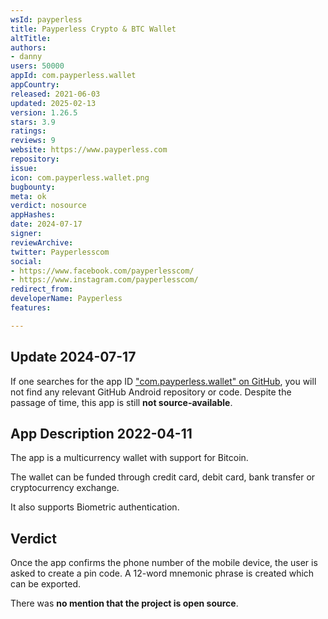 ```yaml
---
wsId: payperless
title: Payperless Crypto & BTC Wallet
altTitle: 
authors:
- danny
users: 50000
appId: com.payperless.wallet
appCountry: 
released: 2021-06-03
updated: 2025-02-13
version: 1.26.5
stars: 3.9
ratings: 
reviews: 9
website: https://www.payperless.com
repository: 
issue: 
icon: com.payperless.wallet.png
bugbounty: 
meta: ok
verdict: nosource
appHashes: 
date: 2024-07-17
signer: 
reviewArchive: 
twitter: Payperlesscom
social:
- https://www.facebook.com/payperlesscom/
- https://www.instagram.com/payperlesscom/
redirect_from: 
developerName: Payperless
features: 

---
```


## Update 2024-07-17

If one searches for the app ID ["com.payperless.wallet" on GitHub](https://github.com/search?q=%22com.payperless.wallet%22&type=code), you will not find any relevant GitHub Android repository or code. Despite the passage of time, this app is still **not source-available**.

## App Description 2022-04-11

The app is a multicurrency wallet with support for Bitcoin. 

The wallet can be funded through credit card, debit card, bank transfer or cryptocurrency exchange.

It also supports Biometric authentication. 

## Verdict 

Once the app confirms the phone number of the mobile device, the user is asked to create a pin code. A 12-word mnemonic phrase is created which can be exported. 

There was **no mention that the project is open source**. 
